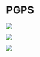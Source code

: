 # PGPS

![](https://github.com/anonymousPgpsIcml/PGPS/LD.gif)

![](https://github.com/anonymousPgpsIcml/PGPS/PGPS.gif)

![](https://github.com/anonymousPgpsIcml/PGPS/pgps_time.gif)